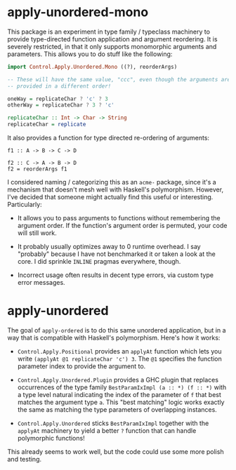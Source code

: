 # apply-unordered-mono

This package is an experiment in type family / typeclass machinery to
provide type-directed function application and argument reordering. It
is severely restricted, in that it only supports monomorphic arguments
and parameters.  This allows you to do stuff like the following:

```haskell
import Control.Apply.Unordered.Mono ((?), reorderArgs)

-- These will have the same value, "ccc", even though the arguments are
-- provided in a different order!

oneWay = replicateChar ? 'c' ? 3
otherWay = replicateChar ? 3 ? 'c'

replicateChar :: Int -> Char -> String
replicateChar = replicate
```

It also provides a function for type directed re-ordering of arguments:

```
f1 :: A -> B -> C -> D

f2 :: C -> A -> B -> D
f2 = reorderArgs f1

```

I considered naming / categorizing this as an `acme-` package, since
it's a mechanism that doesn't mesh well with Haskell's polymorphism.
However, I've decided that someone might actually find this useful or
interesting. Particularly:

* It allows you to pass arguments to functions without remembering the
  argument order. If the function's argument order is permuted, your
  code will still work.

* It probably usually optimizes away to 0 runtime overhead. I say
  "probably" because I have not benchmarked it or taken a look at the
  core. I did sprinkle `INLINE` pragmas everywhere, though.

* Incorrect usage often results in decent type errors, via custom type
  error messages.

# apply-unordered

The goal of `apply-ordered` is to do this same unordered application,
but in a way that is compatible with Haskell's polymorphism. Here's how
it works:

* `Control.Apply.Positional` provides an `applyAt` function which lets
  you write `(applyAt @1 replicateChar 'c') 3`. The `@1` specifies the
  function parameter index to provide the argument to.

* `Control.Apply.Unordered.Plugin` provides a GHC plugin that replaces
  occurrences of the type family `BestParamIxImpl (a :: *) (f :: *)`
  with a type level natural indicating the index of the parameter of
  `f` that best matches the argument type `a`. This "best matching"
  logic works exactly the same as matching the type parameters of
  overlapping instances.

* `Control.Apply.Unordered` sticks `BestParamIxImpl` together with the
  `applyAt` machinery to yield a better `?` function that can handle
  polymorphic functions!

This already seems to work well, but the code could use some more
polish and testing.

[magic-tyfams]: https://github.com/isovector/type-sets/tree/master/magic-tyfams
